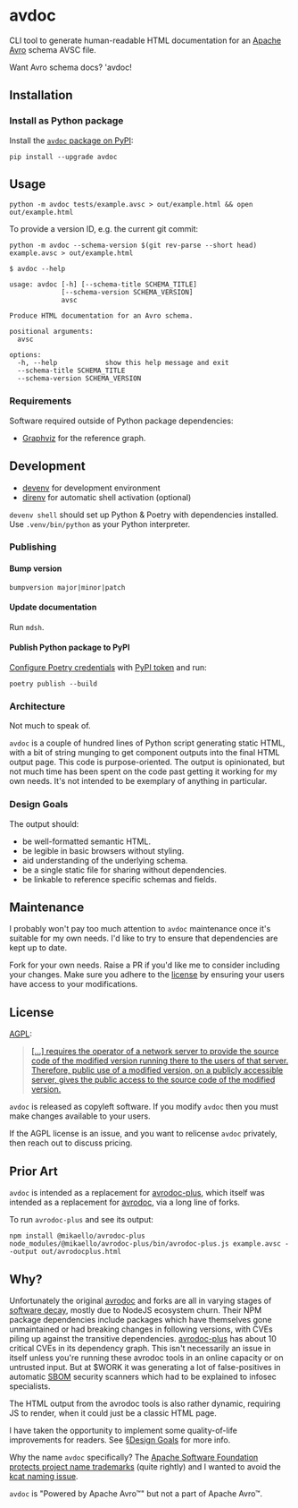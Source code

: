 avdoc
=====

CLI tool to generate human-readable HTML documentation for an [Apache Avro] schema AVSC file.

Want Avro schema docs? 'avdoc!

## Installation

### Install as Python package
Install the [`avdoc` package on PyPI]:
```shell
pip install --upgrade avdoc
```

## Usage

```shell
python -m avdoc tests/example.avsc > out/example.html && open out/example.html
```

To provide a version ID, e.g. the current git commit:
```shell
python -m avdoc --schema-version $(git rev-parse --short head) example.avsc > out/example.html
```

`$ avdoc --help`
```
usage: avdoc [-h] [--schema-title SCHEMA_TITLE]
             [--schema-version SCHEMA_VERSION]
             avsc

Produce HTML documentation for an Avro schema.

positional arguments:
  avsc

options:
  -h, --help            show this help message and exit
  --schema-title SCHEMA_TITLE
  --schema-version SCHEMA_VERSION
```

### Requirements

Software required outside of Python package dependencies:
- [Graphviz] for the reference graph.

## Development
- [devenv] for development environment
- [direnv] for automatic shell activation (optional)

`devenv shell` should set up Python & Poetry with dependencies installed.
Use `.venv/bin/python` as your Python interpreter.

### Publishing

#### Bump version

```shell
bumpversion major|minor|patch
```

#### Update documentation
Run `mdsh`.

#### Publish Python package to PyPI
[Configure Poetry credentials] with [PyPI token] and run:
```shell
poetry publish --build
```

### Architecture
Not much to speak of. 

`avdoc` is a couple of hundred lines of Python script
generating static HTML, with a bit of string munging to get component outputs
into the final HTML output page. 
This code is purpose-oriented.
The output is opinionated, but not much time has been spent on the code
past getting it working for my own needs.
It's not intended to be exemplary of anything in particular.


### Design Goals
The output should:
- be well-formatted semantic HTML.
- be legible in basic browsers without styling. 
- aid understanding of the underlying schema.
- be a single static file for sharing without dependencies.
- be linkable to reference specific schemas and fields.


## Maintenance
I probably won't pay too much attention to `avdoc` maintenance 
once it's suitable for my own needs.
I'd like to try to ensure that dependencies are kept up to date.

Fork for your own needs.
Raise a PR if you'd like me to consider including your changes.
Make sure you adhere to the [license](#license) by ensuring your users
have access to your modifications.

## License
[AGPL]:
> [[…] requires the operator of a network server to provide the source code of the modified version running there to the users of that server. Therefore, public use of a modified version, on a publicly accessible server, gives the public access to the source code of the modified version.](https://www.gnu.org/licenses/agpl-3.0.html#:~:text=It%20requires%20the%20operator%20of%20a%20network%20server)

`avdoc` is released as copyleft software.
If you modify `avdoc` then you must make changes available to your users.

If the AGPL license is an issue, and you want to relicense `avdoc` privately, 
then reach out to discuss pricing. 

## Prior Art

`avdoc` is intended as a replacement for [avrodoc-plus],
which itself was intended as a replacement for [avrodoc],
via a long line of forks.

To run `avrodoc-plus` and see its output:

```shell
npm install @mikaello/avrodoc-plus
node_modules/@mikaello/avrodoc-plus/bin/avrodoc-plus.js example.avsc --output out/avrodocplus.html
```

## Why?

Unfortunately the original [avrodoc] and forks are all
in varying stages of [software decay], mostly due to NodeJS ecosystem churn. 
Their NPM package dependencies include packages which have themselves 
gone unmaintained or had breaking changes in following versions, 
with CVEs piling up against the transitive dependencies.
[avrodoc-plus] has about 10 critical CVEs in its dependency graph.
This isn't necessarily an issue in itself unless you're running these
avrodoc tools in an online capacity or on untrusted input.
But at $WORK it was generating a lot of false-positives in automatic
[SBOM] security scanners which had to be explained to infosec specialists.

The HTML output from the avrodoc tools is also rather dynamic, 
requiring JS to render, when it could just be a classic HTML page. 

I have taken the opportunity to implement some quality-of-life
improvements for readers.
See [§Design Goals](#design-goals) for more info. 

Why the name `avdoc` specifically?
The [Apache Software Foundation protects project name trademarks]
(quite rightly) and I wanted to avoid the [kcat naming issue].

`avdoc` is "Powered by Apache Avro™" but not a part of Apache Avro™.



[//]: # (Links)
[Apache Avro]: https://avro.apache.org
[avrodoc-plus]: https://github.com/mikaello/avrodoc-plus
[avrodoc]: https://github.com/ept/avrodoc
[AGPL]: https://www.gnu.org/licenses/agpl-3.0.html
[direnv]: https://direnv.net
[devenv]: https://devenv.sh
[Graphviz]: https://www.graphviz.org
[software decay]: https://en.wikipedia.org/wiki/Software_rot
[SBOM]: https://en.wikipedia.org/wiki/Software_supply_chain
[kcat naming issue]: https://github.com/edenhill/kcat#what-happened-to-kafkacat
[Apache Software Foundation protects project name trademarks]: https://www.apache.org/foundation/marks/faq/#products
[Configure Poetry credentials]: https://python-poetry.org/docs/repositories/#configuring-credentials
[PyPI token]: https://pypi.org/help/#apitoken
[`avdoc` package on PyPI]: https://pypi.org/project/avdoc/
